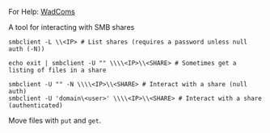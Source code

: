 For Help: [WadComs](https://wadcoms.github.io/)

A tool for interacting with SMB shares

```shell
smbclient -L \\<IP> # List shares (requires a password unless null auth (-N))

echo exit | smbclient -U "" \\\\<IP>\\<SHARE> # Sometimes get a listing of files in a share

smbclient -U "" -N \\\\<IP>\\<SHARE> # Interact with a share (null auth)
smbclient -U 'domain\<user>' \\\\<IP>\\<SHARE> # Interact with a share (authenticated)
```

Move files with `put` and `get`. 
